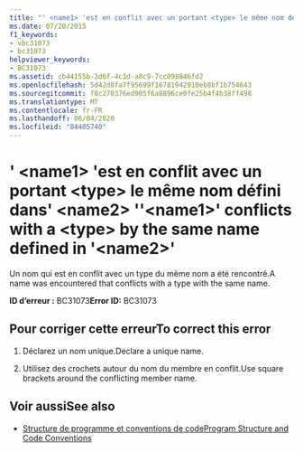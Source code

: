 ```yaml
---
title: "' <name1> 'est en conflit avec un portant <type> le même nom défini dans' <name2> '"
ms.date: 07/20/2015
f1_keywords:
- vbc31073
- bc31073
helpviewer_keywords:
- BC31073
ms.assetid: cb44155b-2d6f-4c1d-a8c9-7cc098846fd2
ms.openlocfilehash: 5d42d8fa7f95699f16781942910eb8bf1b754643
ms.sourcegitcommit: f8c270376ed905f6a8896ce0fe25b4f4b38ff498
ms.translationtype: MT
ms.contentlocale: fr-FR
ms.lasthandoff: 06/04/2020
ms.locfileid: "84405740"
---
```

# <a name="name1-conflicts-with-a-type-by-the-same-name-defined-in-name2"></a><span data-ttu-id="f1765-102">' \<name1> 'est en conflit avec un portant \<type> le même nom défini dans' \<name2> '</span><span class="sxs-lookup"><span data-stu-id="f1765-102">'\<name1>' conflicts with a \<type> by the same name defined in '\<name2>'</span></span>
<span data-ttu-id="f1765-103">Un nom qui est en conflit avec un type du même nom a été rencontré.</span><span class="sxs-lookup"><span data-stu-id="f1765-103">A name was encountered that conflicts with a type with the same name.</span></span>  
  
 <span data-ttu-id="f1765-104">**ID d’erreur :** BC31073</span><span class="sxs-lookup"><span data-stu-id="f1765-104">**Error ID:** BC31073</span></span>  
  
## <a name="to-correct-this-error"></a><span data-ttu-id="f1765-105">Pour corriger cette erreur</span><span class="sxs-lookup"><span data-stu-id="f1765-105">To correct this error</span></span>  
  
1. <span data-ttu-id="f1765-106">Déclarez un nom unique.</span><span class="sxs-lookup"><span data-stu-id="f1765-106">Declare a unique name.</span></span>  
  
2. <span data-ttu-id="f1765-107">Utilisez des crochets autour du nom du membre en conflit.</span><span class="sxs-lookup"><span data-stu-id="f1765-107">Use square brackets around the conflicting member name.</span></span>  
  
## <a name="see-also"></a><span data-ttu-id="f1765-108">Voir aussi</span><span class="sxs-lookup"><span data-stu-id="f1765-108">See also</span></span>

- [<span data-ttu-id="f1765-109">Structure de programme et conventions de code</span><span class="sxs-lookup"><span data-stu-id="f1765-109">Program Structure and Code Conventions</span></span>](../programming-guide/program-structure/program-structure-and-code-conventions.md)
